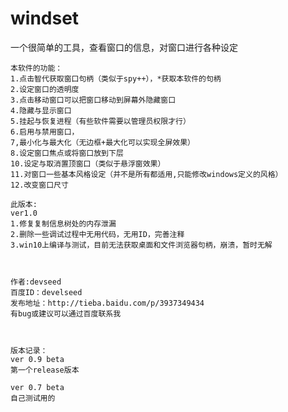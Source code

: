 # windset
一个很简单的工具，查看窗口的信息，对窗口进行各种设定<br>


    本软件的功能：
    1.点击智代获取窗口句柄（类似于spy++），*获取本软件的句柄
    2.设定窗口的透明度
    3.点击移动窗口可以把窗口移动到屏幕外隐藏窗口
    4.隐藏与显示窗口
    5.挂起与恢复进程（有些软件需要以管理员权限才行）
    6.启用与禁用窗口，
    7,最小化与最大化（无边框+最大化可以实现全屏效果）
    8.设定窗口焦点或将窗口放到下层
    10.设定与取消置顶窗口（类似于悬浮窗效果）
    11.对窗口一些基本风格设定（并不是所有都适用,只能修改windows定义的风格）
    12.改变窗口尺寸

    此版本:
    ver1.0
    1.修复复制信息树处的内存泄漏
    2.删除一些调试过程中无用代码，无用ID，完善注释
    3.win10上编译与测试，目前无法获取桌面和文件浏览器句柄，崩溃，暂时无解



    作者:devseed
    百度ID：develseed
    发布地址：http://tieba.baidu.com/p/3937349434
    有bug或建议可以通过百度联系我



    版本记录：
    ver 0.9 beta
    第一个release版本

    ver 0.7 beta
    自己测试用的
